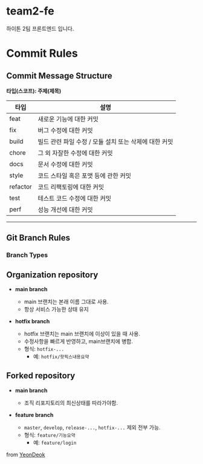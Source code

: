 # team2-fe
하이톤 2팀 프론트엔드 입니다.

# Commit Rules

## Commit Message Structure
**타입(스코프): 주제(제목)**

| 타입       | 설명                                         |
|------------|----------------------------------------------|
| feat       | 새로운 기능에 대한 커밋                      |
| fix        | 버그 수정에 대한 커밋                       |
| build      | 빌드 관련 파일 수정 / 모듈 설치 또는 삭제에 대한 커밋 |
| chore      | 그 외 자잘한 수정에 대한 커밋               |
| docs       | 문서 수정에 대한 커밋                       |
| style      | 코드 스타일 혹은 포맷 등에 관한 커밋         |
| refactor   | 코드 리팩토링에 대한 커밋                   |
| test       | 테스트 코드 수정에 대한 커밋                |
| perf       | 성능 개선에 대한 커밋                       |

---

## Git Branch Rules

### Branch Types

## Organization repository
- **main branch**
  - main 브랜치는 본래 이름 그대로 사용.
  - 항상 서비스 가능한 상태 유지

- **hotfix branch**  
  - hotfix 브랜치는 main 브랜치에 이상이 있을 때 사용.
  - 수정사항을 빠르게 반영하고, main브랜치에 병합.
  - 형식: `hotfix-...`
    - 예: `hotfix/핫픽스내용요약`

## Forked repository
- **main branch**
  - 조직 리포지토리의 최신상태를 따라가야함.

- **feature branch**  
  - `master`, `develop`, `release-...`, `hotfix-...` 제외 전부 가능.  
  - 형식: `feature/기능요약`
    - 예: `feature/login`


from [YeonDeok](https://github.com/YeonDeok)
